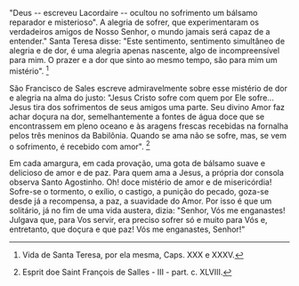 
"Deus -- escreveu Lacordaire -- ocultou no sofrimento um bálsamo reparador e misterioso". A alegria de sofrer, que experimentaram os verdadeiros amigos de Nosso Senhor, o mundo jamais será capaz de a entender." Santa Teresa disse: "Este sentimento, sentimento simultâneo de alegria e de dor, é uma alegria apenas nascente, algo de incompreensível para mim. O prazer e a dor que sinto ao mesmo tempo, são para mim um mistério". [^1]

São Francisco de Sales escreve admiravelmente sobre esse mistério de dor e alegria na alma do justo: "Jesus Cristo sofre com quem por Ele sofre\... Jesus tira dos sofrimentos de seus amigos uma parte. Seu divino Amor faz achar doçura na dor, semelhantemente a fontes de água doce que se encontrassem em pleno oceano e às aragens frescas recebidas na fornalha pelos três meninos da Babilônia. Quando se ama não se sofre, mas, se vem o sofrimento, é recebido com amor". [^2]

Em cada amargura, em cada provação, uma gota de bálsamo suave e delicioso de amor e de paz. Para quem ama a Jesus, a própria dor consola observa Santo Agostinho. Oh! doce mistério de amor e de misericórdia! Sofre-se o tormento, o exílio, o castigo, a punição do pecado, goza-se desde já a recompensa, a paz, a suavidade do Amor. Por isso é que um solitário, já no fim de uma vida austera, dizia: "Senhor, Vós me enganastes! Julgava que, para Vos servir, era preciso sofrer só e muito para Vós e, entretanto, que doçura e que paz! Vós me enganastes, Senhor!"



[^1]: Vida de Santa Teresa, por ela mesma, Caps. XXX e XXXV.
[^2]: Esprit doe Saint François de Salles - III - part. c. XLVIII.